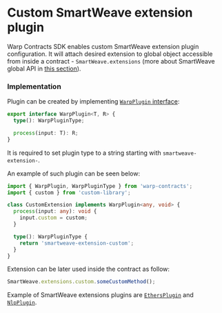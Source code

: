 # Custom SmartWeave extension plugin

Warp Contracts SDK enables custom SmartWeave extension plugin configuration. It will attach desired extension to global object accessible from inside a contract - `SmartWeave.extensions` (more about SmartWeave global API in [this section](https://academy.warp.cc/docs/sdk/basic/smartweave-global)).

### Implementation

Plugin can be created by implementing [`WarpPlugin` interface](https://github.com/warp-contracts/warp/blob/main/src/core/WarpPlugin.ts#L13):

```ts
export interface WarpPlugin<T, R> {
  type(): WarpPluginType;

  process(input: T): R;
}
```

It is required to set plugin type to a string starting with `smartweave-extension-`.

An example of such plugin can be seen below:

```ts
import { WarpPlugin, WarpPluginType } from 'warp-contracts';
import { custom } from 'custom-library';

class CustomExtension implements WarpPlugin<any, void> {
  process(input: any): void {
    input.custom = custom;
  }

  type(): WarpPluginType {
    return 'smartweave-extension-custom';
  }
}
```

Extension can be later used inside the contract as follow:

```ts
SmartWeave.extensions.custom.someCustomMethod();
```

Example of SmartWeave extensions plugins are [`EthersPlugin`](https://docs.warp.cc/docs/sdk/advanced/plugins/ethers) and [`NlpPlugin`](https://docs.warp.cc/docs/sdk/advanced/plugins/nlp).
